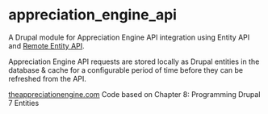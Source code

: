 appreciation_engine_api
=======================

A Drupal module for Appreciation Engine API integration using Entity API and [Remote Entity API](https://drupal.org/project/remote_entity "Remote Entity API").

Appreciation Engine API requests are stored locally as Drupal entities in the database & cache for a configurable period of time before they can be refreshed from the API.

[theappreciationengine.com](http://theappreciationengine.com "The Appreciation Engine")
Code based on Chapter 8: Programming Drupal 7 Entities
